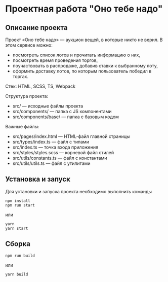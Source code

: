 # Проектная работа "Оно тебе надо"

## Описание проекта

Проект «Оно тебе надо» — аукцион вещей, в которые никто не верил. В этом сервисе можно:

- посмотреть список лотов и прочитать информацию о них,
- посмотреть время проведения торгов,
- поучаствовать в распродаже, добавив ставки к выбранному лоту,
- оформить доставку лотов, по которым пользователь победил в торгах.

Стек: HTML, SCSS, TS, Webpack

Структура проекта:

- src/ — исходные файлы проекта
- src/components/ — папка с JS компонентами
- src/components/base/ — папка с базовым кодом

Важные файлы:

- src/pages/index.html — HTML-файл главной страницы
- src/types/index.ts — файл с типами
- src/index.ts — точка входа приложения
- src/styles/styles.scss — корневой файл стилей
- src/utils/constants.ts — файл с константами
- src/utils/utils.ts — файл с утилитами

## Установка и запуск

Для установки и запуска проекта необходимо выполнить команды

```
npm install
npm run start
```

или

```
yarn
yarn start
```

## Сборка

```
npm run build
```

или

```
yarn build
```
